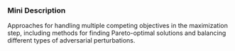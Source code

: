 ### Mini Description

Approaches for handling multiple competing objectives in the maximization step, including methods for finding Pareto-optimal solutions and balancing different types of adversarial perturbations.
